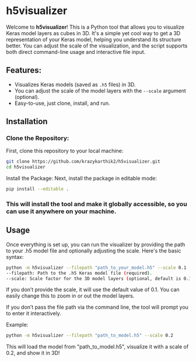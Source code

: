 # h5visualizer

Welcome to **h5visualizer**! This is a Python tool that allows you to visualize Keras model layers as cubes in 3D. It's a simple yet cool way to get a 3D representation of your Keras model, helping you understand its structure better. You can adjust the scale of the visualization, and the script supports both direct command-line usage and interactive file input.

## Features:
- Visualizes Keras models (saved as `.h5` files) in 3D.
- You can adjust the scale of the model layers with the `--scale` argument (optional).
- Easy-to-use, just clone, install, and run.

## Installation

### Clone the Repository:
First, clone this repository to your local machine:

```bash
git clone https://github.com/krazykarthik2/h5visualizer.git
cd h5visualizer
```
Install the Package:
Next, install the package in editable mode:

```bash
pip install --editable .
```

### This will install the tool and make it globally accessible, so you can use it anywhere on your machine.

## Usage
Once everything is set up, you can run the visualizer by providing the path to your .h5 model file and optionally adjusting the scale. Here's the basic syntax:

```bash
python -m h5visualizer --filepath "path_to_your_model.h5" --scale 0.1
--filepath: Path to the .h5 Keras model file (required).
--scale: Scale factor for the 3D model layers (optional, default is 0.1).
```
If you don’t provide the scale, it will use the default value of 0.1. You can easily change this to zoom in or out the model layers.

If you don’t pass the file path via the command line, the tool will prompt you to enter it interactively.

Example:
```bash
python -m h5visualizer --filepath "path_to_model.h5" --scale 0.2
```
This will load the model from "path_to_model.h5", visualize it with a scale of 0.2, and show it in 3D!
